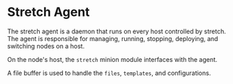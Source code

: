 # Stretch Agent

The stretch agent is a daemon that runs on every host controlled by stretch. The agent is responsible for managing, running, stopping, deploying, and switching nodes on a host.

On the node's host, the `stretch` minion module interfaces with the agent.

A file buffer is used to handle the `files`, `templates`, and configurations.
